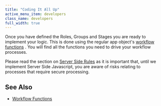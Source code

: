 ```yaml
---
title: "Coding It All Up"
active_menu_item: developers
class_name: developers
full_width: true
---
```



Once you have defined the Roles, Groups and Stages you are ready to implement your logic. This is done using the regular app object's [workflow functions](/developers/documentation/scripting-apis/client-api/workflow-functions/) . You will find all the functions you need to drive your workflow processes.

Please read the section on [Server Side Rules](/developers/documentation/product-guide/advanced-features/workflow/server-side-rules) as it is important that, until we implement Server Side Javascript, you are aware of risks relating to processes that require secure processing.

## See Also

 - [Workflow Functions](/developers/documentation/scripting-apis/client-api/workflow-functions/)

